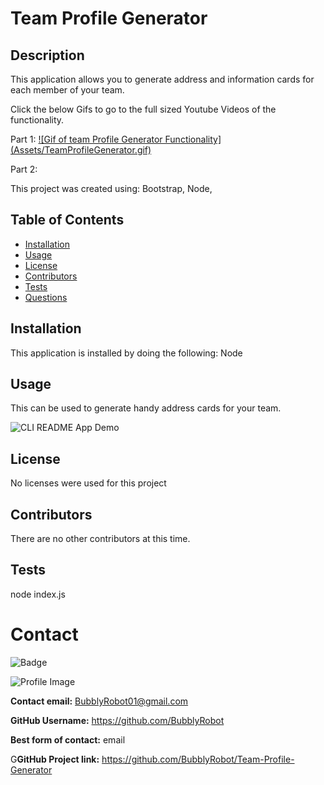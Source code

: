   
  # Team Profile Generator
  
## Description
 This application allows you to generate address and information cards for each member of your team. 

 Click the below Gifs to go to the full sized Youtube Videos of the functionality. 
 
 Part 1:
 [![Gif of team Profile Generator Functionality] (Assets/TeamProfileGenerator.gif)](https://youtu.be/HzjzLp7mT80/link "Link to full sized video")

Part 2:


This project was created using:  Bootstrap, Node, 
  
  ## Table of Contents
  - [Installation](#installation)
  - [Usage](#usage)
  - [License](#license)
  - [Contributors](#contributors)
  - [Tests](#tests)
  - [Questions](#Questions)
  ## Installation
  This application is installed by doing the following: Node
  ## Usage
  This can be used to generate handy address cards for your team.
  
![CLI README App Demo](Assets/utils/CLI-App_Demo.gif)
  ## License
  No licenses were used for this project
  ## Contributors
  There are no other contributors at this time.
  ## Tests
  node index.js
  # Contact
  
![Badge](https://img.shields.io/badge/Github-BubblyRobot-green) 
  
![Profile Image](https://github.com/BubblyRobot.png?size=200)
  
**Contact email:** BubblyRobot01@gmail.com
  
**GitHub Username:**  https://github.com/BubblyRobot
  
**Best form of contact:** email
  
G**GitHub Project link:** https://github.com/BubblyRobot/Team-Profile-Generator
  
  
